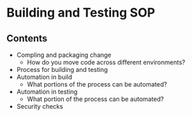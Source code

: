# Building and Testing SOP

## Contents
* Compling and packaging change
  * How do you move code across different environments?
* Process for building and testing
* Automation in build
  * What portions of the process can be automated?
* Automation in testing
  * What portion of the process can be automated?
* Security checks
